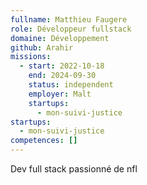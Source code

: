 ```yaml
---
fullname: Matthieu Faugere
role: Développeur fullstack
domaine: Développement
github: Arahir
missions:
  - start: 2022-10-18
    end: 2024-09-30
    status: independent
    employer: Malt
    startups:
      - mon-suivi-justice
startups:
  - mon-suivi-justice
competences: []
---
```

Dev full stack passionné de nfl